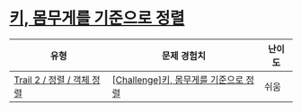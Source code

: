 # [키, 몸무게를 기준으로 정렬](https://www.codetree.ai/trails/complete/curated-cards/challenge-sort-by-height-and-weight)

|유형|문제 경험치|난이도|
|---|---|---|
|[Trail 2 / 정렬 / 객체 정렬](https://www.codetree.ai/trail-info/novice-mid/)|[[Challenge]키, 몸무게를 기준으로 정렬](https://www.codetree.ai/trails/complete/curated-cards/challenge-sort-by-height-and-weight/)|쉬움|

